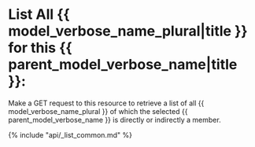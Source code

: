 # List All {{ model_verbose_name_plural|title }} for this {{ parent_model_verbose_name|title }}:

Make a GET request to this resource to retrieve a list of all
{{ model_verbose_name_plural }} of which the selected
{{ parent_model_verbose_name }} is directly or indirectly a member.

{% include "api/_list_common.md" %}
